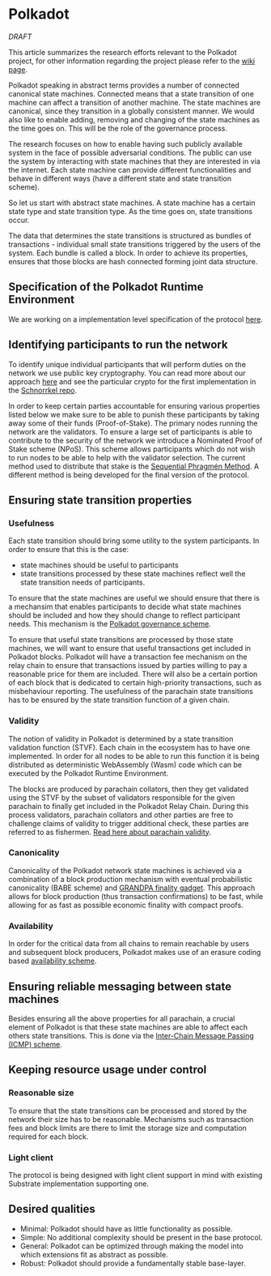 # Polkadot

*DRAFT*

This article summarizes the research efforts relevant to the Polkadot project, for other information regarding the project please refer to the [wiki page](https://github.com/w3f/Web3-wiki/wiki/Polkadot).

Polkadot speaking in abstract terms provides a number of connected canonical state machines. Connected means that a state transition of one machine can affect a transition of another machine. The state machines are canonical, since they transition in a globally consistent manner. We would also like to enable adding, removing and changing of the state machines as the time goes on. This will be the role of the governance process.

The research focuses on how to enable having such publicly available system in the face of possible adversarial conditions. The public can use the system by interacting with state machines that they are interested in via the internet. Each state machine can provide different functionalities and behave in different ways (have a different state and state transition scheme).

So let us start with abstract state machines. A state machine has a certain state type and state transition type. As the time goes on, state transitions occur.

The data that determines the state transitions is structured as bundles of transactions - individual small state transitions triggered by the users of the system. Each bundle is called a block. In order to achieve its properties, ensures that those blocks are hash connected forming joint data structure.

## Specification of the Polkadot Runtime Environment

We are working on a implementation level specification of the protocol [here](https://github.com/w3f/polkadot-re-spec).

## Identifying participants to run the network

To identify unique individual participants that will perform duties on the network we use public key cryptography. You can read more about our approach [here](https://github.com/w3f/research/tree/master/polkadot/keys) and see the particular crypto for the first implementation in the [Schnorrkel repo](https://github.com/w3f/schnorrkel).

In order to keep certain parties accountable for ensuring various properties listed below we make sure to be able to punish these participants by taking away some of their funds (Proof-of-Stake). The primary nodes running the network are the validators. To ensure a large set of participants is able to contribute to the security of the network we introduce a Nominated Proof of Stake scheme (NPoS). This scheme allows participants which do not wish to run nodes to be able to help with the validator selection. The current method used to distribute that stake is the [Sequential Phragmén Method](NPoS/phragmen.md). A different method is being developed for the final version of the protocol.

## Ensuring state transition properties

### Usefulness

Each state transition should bring some utility to the system participants. In order to ensure that this is the case:

- state machines should be useful to participants
- state transitions processed by these state machines reflect well the state transition needs of participants.

To ensure that the state machines are useful we should ensure that there is a mechansim that enables participants to decide what state machines should be included and how they should change to reflect participant needs. This mechanism is the [Polkadot governance scheme](https://github.com/paritytech/polkadot/wiki/Governance).

To ensure that useful state transitions are processed by those state machines, we will want to ensure that useful transactions get included in Polkadot blocks. Polkadot will have a transaction fee mechanism on the relay chain to ensure that transactions issued by parties willing to pay a reasonable price for them are included. There will also be a certain portion of each block that is dedicated to certain high-priority transactions, such as misbehaviour reporting. The usefulness of the parachain state transitions has to be ensured by the state transition function of a given chain.

### Validity

The notion of validity in Polkadot is determined by a state transition validation function (STVF). Each chain in the ecosystem has to have one implemented. In order for all nodes to be able to run this function it is being distributed as deterministic WebAssembly (Wasm) code which can be executed by the Polkadot Runtime Environment.

The blocks are produced by parachain collators, then they get validated using the STVF by the subset of validators responsible for the given parachain to finally get included in the Polkadot Relay Chain. During this process validators, parachain collators and other parties are free to challenge claims of validity to trigger additional check, these parties are referred to as fishermen. [Read here about parachain validity](validity.md).

### Canonicality

Canonicality of the Polkadot network state machines is achieved via a combination of a block production mechanism with eventual probabilistic canonicality (BABE scheme) and [GRANDPA finality gadget](https://github.com/w3f/consensus/blob/master/pdf/grandpa.pdf). This approach allows for block production (thus transaction confirmations) to be fast, while allowing for as fast as possible economic finality with compact proofs.

### Availability

In order for the critical data from all chains to remain reachable by users and subsequent block producers, Polkadot makes use of an erasure coding based [availability scheme](availability.md).

## Ensuring reliable messaging between state machines

Besides ensuring all the above properties for all parachain, a crucial element of Polkadot is that these state machines are able to affect each others state transitions. This is done via the [Inter-Chain Message Passing (ICMP) scheme](ICMP.md).

## Keeping resource usage under control

### Reasonable size

To ensure that the state transitions can be processed and stored by the network their size has to be reasonable. Mechanisms such as transaction fees and block limits are there to limit the storage size and computation required for each block.

### Light client

The protocol is being designed with light client support in mind with existing Substrate implementation supporting one.

## Desired qualities

- Minimal: Polkadot should have as little functionality as possible.
- Simple: No additional complexity should be present in the base protocol.
- General: Polkadot can be optimized through making the model into which extensions fit as abstract as possible.
- Robust: Polkadot should provide a fundamentally stable base-layer.